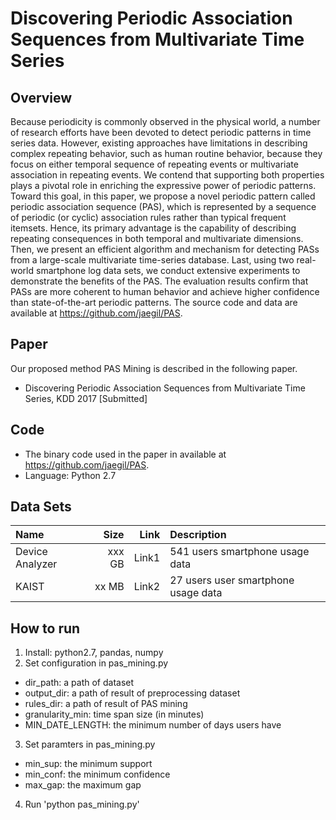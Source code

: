 Discovering Periodic Association Sequences from Multivariate Time Series
=========================
## Overview
Because periodicity is commonly observed in the physical world, a number of research efforts have been devoted to detect periodic patterns in time series data. However, existing approaches have limitations in describing complex repeating behavior, such as human routine behavior, because they focus on either temporal sequence of repeating events or multivariate association in repeating events. We contend that supporting both properties plays a pivotal role in enriching the expressive power of periodic patterns. Toward this goal, in this paper, we propose a novel periodic pattern called periodic association sequence (PAS), which is represented by a sequence of periodic (or cyclic) association rules rather than typical frequent itemsets. Hence, its primary advantage is the capability of describing repeating consequences in both temporal and multivariate dimensions. Then, we present an efficient algorithm and mechanism for detecting PASs from a large-scale multivariate time-series database. Last, using two real-world smartphone log data sets, we conduct extensive experiments to demonstrate the benefits of the PAS. The evaluation results confirm that PASs are more coherent to human behavior and achieve higher confidence than state-of-the-art periodic patterns. The source code and data are available at https://github.com/jaegil/PAS.

## Paper
Our proposed method PAS Mining is described in the following paper.
  - Discovering Periodic Association Sequences from Multivariate Time Series, KDD 2017 [Submitted]

## Code
- The binary code used in the paper in available at https://github.com/jaegil/PAS.
- Language: Python 2.7

## Data Sets
| Name            | Size          | Link                 | Description                          |
| :-------------- | ------------: | -------------------: |:-------------------------------------|
| Device Analyzer | xxx GB        | Link1                | 541 users smartphone usage data      |
| KAIST           | xx MB         | Link2                | 27 users user smartphone usage data  |

## How to run
1. Install: python2.7, pandas, numpy
2. Set configuration in pas_mining.py
  - dir_path: a path of dataset
  - output_dir: a path of result of preprocessing dataset
  - rules_dir: a path of result of PAS mining
  - granularity_min: time span size (in minutes)
  - MIN_DATE_LENGTH: the minimum number of days users have
3. Set paramters in pas_mining.py
  - min_sup: the minimum support
  - min_conf: the minimum confidence
  - max_gap: the maximum gap
4. Run 'python pas_mining.py'
  

